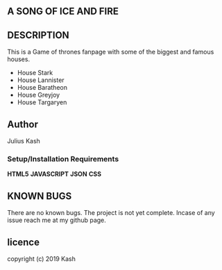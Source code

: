 ## A SONG OF ICE AND FIRE
## DESCRIPTION
 This is a Game of thrones fanpage with some of the biggest and famous houses.
* House Stark  
* House Lannister
* House Baratheon
* House Greyjoy
* House Targaryen

## Author
Julius Kash

### Setup/Installation Requirements
**HTML5** **JAVASCRIPT** **JSON** **CSS**

## KNOWN BUGS
There are no known bugs. The project is not yet complete. Incase of any issue reach me at my github page.

## licence
copyright (c) 2019 Kash